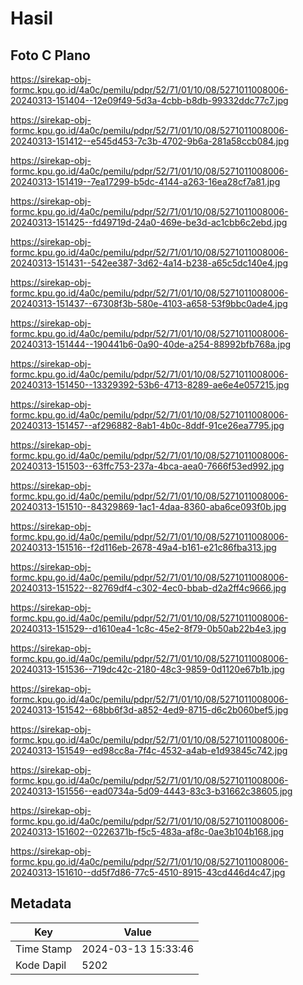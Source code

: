 # Hasil

## Foto C Plano

https://sirekap-obj-formc.kpu.go.id/4a0c/pemilu/pdpr/52/71/01/10/08/5271011008006-20240313-151404--12e09f49-5d3a-4cbb-b8db-99332ddc77c7.jpg

https://sirekap-obj-formc.kpu.go.id/4a0c/pemilu/pdpr/52/71/01/10/08/5271011008006-20240313-151412--e545d453-7c3b-4702-9b6a-281a58ccb084.jpg

https://sirekap-obj-formc.kpu.go.id/4a0c/pemilu/pdpr/52/71/01/10/08/5271011008006-20240313-151419--7ea17299-b5dc-4144-a263-16ea28cf7a81.jpg

https://sirekap-obj-formc.kpu.go.id/4a0c/pemilu/pdpr/52/71/01/10/08/5271011008006-20240313-151425--fd49719d-24a0-469e-be3d-ac1cbb6c2ebd.jpg

https://sirekap-obj-formc.kpu.go.id/4a0c/pemilu/pdpr/52/71/01/10/08/5271011008006-20240313-151431--542ee387-3d62-4a14-b238-a65c5dc140e4.jpg

https://sirekap-obj-formc.kpu.go.id/4a0c/pemilu/pdpr/52/71/01/10/08/5271011008006-20240313-151437--67308f3b-580e-4103-a658-53f9bbc0ade4.jpg

https://sirekap-obj-formc.kpu.go.id/4a0c/pemilu/pdpr/52/71/01/10/08/5271011008006-20240313-151444--190441b6-0a90-40de-a254-88992bfb768a.jpg

https://sirekap-obj-formc.kpu.go.id/4a0c/pemilu/pdpr/52/71/01/10/08/5271011008006-20240313-151450--13329392-53b6-4713-8289-ae6e4e057215.jpg

https://sirekap-obj-formc.kpu.go.id/4a0c/pemilu/pdpr/52/71/01/10/08/5271011008006-20240313-151457--af296882-8ab1-4b0c-8ddf-91ce26ea7795.jpg

https://sirekap-obj-formc.kpu.go.id/4a0c/pemilu/pdpr/52/71/01/10/08/5271011008006-20240313-151503--63ffc753-237a-4bca-aea0-7666f53ed992.jpg

https://sirekap-obj-formc.kpu.go.id/4a0c/pemilu/pdpr/52/71/01/10/08/5271011008006-20240313-151510--84329869-1ac1-4daa-8360-aba6ce093f0b.jpg

https://sirekap-obj-formc.kpu.go.id/4a0c/pemilu/pdpr/52/71/01/10/08/5271011008006-20240313-151516--f2d116eb-2678-49a4-b161-e21c86fba313.jpg

https://sirekap-obj-formc.kpu.go.id/4a0c/pemilu/pdpr/52/71/01/10/08/5271011008006-20240313-151522--82769df4-c302-4ec0-bbab-d2a2ff4c9666.jpg

https://sirekap-obj-formc.kpu.go.id/4a0c/pemilu/pdpr/52/71/01/10/08/5271011008006-20240313-151529--d1610ea4-1c8c-45e2-8f79-0b50ab22b4e3.jpg

https://sirekap-obj-formc.kpu.go.id/4a0c/pemilu/pdpr/52/71/01/10/08/5271011008006-20240313-151536--719dc42c-2180-48c3-9859-0d1120e67b1b.jpg

https://sirekap-obj-formc.kpu.go.id/4a0c/pemilu/pdpr/52/71/01/10/08/5271011008006-20240313-151542--68bb6f3d-a852-4ed9-8715-d6c2b060bef5.jpg

https://sirekap-obj-formc.kpu.go.id/4a0c/pemilu/pdpr/52/71/01/10/08/5271011008006-20240313-151549--ed98cc8a-7f4c-4532-a4ab-e1d93845c742.jpg

https://sirekap-obj-formc.kpu.go.id/4a0c/pemilu/pdpr/52/71/01/10/08/5271011008006-20240313-151556--ead0734a-5d09-4443-83c3-b31662c38605.jpg

https://sirekap-obj-formc.kpu.go.id/4a0c/pemilu/pdpr/52/71/01/10/08/5271011008006-20240313-151602--0226371b-f5c5-483a-af8c-0ae3b104b168.jpg

https://sirekap-obj-formc.kpu.go.id/4a0c/pemilu/pdpr/52/71/01/10/08/5271011008006-20240313-151610--dd5f7d86-77c5-4510-8915-43cd446d4c47.jpg


## Metadata

| Key        | Value               |
| ---------- | ------------------- |
| Time Stamp | 2024-03-13 15:33:46 |
| Kode Dapil | 5202                |



